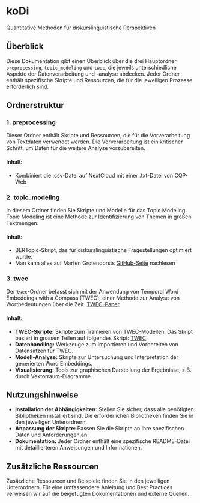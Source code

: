 # koDi
Quantitative Methoden für diskurslinguistische Perspektiven

## Überblick
Diese Dokumentation gibt einen Überblick über die drei Hauptordner `preprocessing`, `topic_modeling` und `twec`, die jeweils unterschiedliche Aspekte der Datenverarbeitung und -analyse abdecken. Jeder Ordner enthält spezifische Skripte und Ressourcen, die für die jeweiligen Prozesse erforderlich sind.

## Ordnerstruktur

### 1. preprocessing
Dieser Ordner enthält Skripte und Ressourcen, die für die Vorverarbeitung von Textdaten verwendet werden. Die Vorverarbeitung ist ein kritischer Schritt, um Daten für die weitere Analyse vorzubereiten.

#### Inhalt:
- Kombiniert die .csv-Datei auf NextCloud mit einer .txt-Datei von CQP-Web

### 2. topic_modeling
In diesem Ordner finden Sie Skripte und Modelle für das Topic Modeling. Topic Modeling ist eine Methode zur Identifizierung von Themen in großen Textmengen.

#### Inhalt:
- BERTopic-Skript, das für diskurslinguistische Fragestellungen optimiert wurde.
- Man kann alles auf Marten Grotendorsts [GitHub-Seite](https://maartengr.github.io/BERTopic/api/bertopic.html) nachlesen


### 3. twec
Der `twec`-Ordner befasst sich mit der Anwendung von Temporal Word Embeddings with a Compass (TWEC), einer Methode zur Analyse von Wortbedeutungen über die Zeit. [TWEC-Paper](https://arxiv.org/pdf/2308.02142.pdf)

#### Inhalt:
- **TWEC-Skripte:** Skripte zum Trainieren von TWEC-Modellen. Das Skript basiert in grossen Teilen auf folgendes Skript: [TWEC](https://gitlab.uzh.ch/zukoko/sommerschule-2023/-/tree/master/C5-Distributionelle-Semantik/TWEC_Clustering?ref_type=heads)
- **Datenhandling:** Werkzeuge zum Importieren und Vorbereiten von Datensätzen für TWEC.
- **Modell-Analyse:** Skripte zur Untersuchung und Interpretation der generierten Word Embeddings.
- **Visualisierung:** Tools zur graphischen Darstellung der Ergebnisse, z.B. durch Vektorraum-Diagramme.

## Nutzungshinweise
- **Installation der Abhängigkeiten:** Stellen Sie sicher, dass alle benötigten Bibliotheken installiert sind. Die erforderlichen Bibliotheken finden Sie in den jeweiligen Unterordnern.
- **Anpassung der Skripte:** Passen Sie die Skripte an Ihre spezifischen Daten und Anforderungen an.
- **Dokumentation:** Jeder Ordner enthält eine spezifische README-Datei mit detaillierteren Anweisungen und Informationen.

## Zusätzliche Ressourcen
Zusätzliche Ressourcen und Beispiele finden Sie in den jeweiligen Unterordnern. Für eine umfassendere Anleitung und Best Practices verweisen wir auf die beigefügten Dokumentationen und externe Quellen. 
